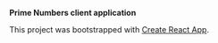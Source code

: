 **Prime Numbers client application**

This project was bootstrapped with [Create React App](https://github.com/facebookincubator/create-react-app).


